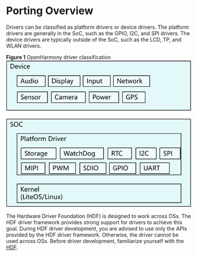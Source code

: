 # Porting Overview<a name="EN-US_TOPIC_0000001154372312"></a>

Drivers can be classified as platform drivers or device drivers. The platform drivers are generally in the SoC, such as the GPIO, I2C, and SPI drivers. The device drivers are typically outside of the SoC, such as the LCD, TP, and WLAN drivers.

**Figure  1**  OpenHarmony driver classification<a name="fig08631434121"></a>  
![](figure/openharmony-driver-classification.png "openharmony-driver-classification")

The Hardware Driver Foundation \(HDF\) is designed to work across OSs. The HDF driver framework provides strong support for drivers to achieve this goal. During HDF driver development, you are advised to use only the APIs provided by the HDF driver framework. Otherwise, the driver cannot be used across OSs. Before driver development, familiarize yourself with the  [HDF](../driver/driver-hdf-overview.md).

